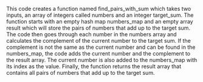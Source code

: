 This code creates a function named find_pairs_with_sum which takes two inputs, an array of integers called numbers and an integer target_sum. The function starts with an empty hash map numbers_map and an empty array result which will store the pairs of numbers that add up to the target sum. The code then goes through each number in the numbers array and calculates the complement of the current number to the target sum. If the complement is not the same as the current number and can be found in the numbers_map, the code adds the current number and the complement to the result array. The current number is also added to the numbers_map with its index as the value. Finally, the function returns the result array that contains all pairs of numbers that add up to the target sum.